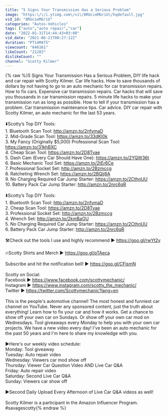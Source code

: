 ```yaml
---
title: "5 Signs Your Transmission Has a Serious Problem"
image: "https:\/\/i.ytimg.com\/vi\/8RUcieMGriU\/hqdefault.jpg"
vid_id: "8RUcieMGriU"
categories: "Autos-Vehicles"
tags: ["auto","auto repair","car"]
date: "2022-01-31T14:44:43+03:00"
vid_date: "2021-06-21T00:27:12Z"
duration: "PT14M47S"
viewcount: "646161"
likeCount: "21283"
dislikeCount: ""
channel: "Scotty Kilmer"
---
```

{% raw %}5 Signs Your Transmission Has a Serious Problem, DIY life hack and car repair with Scotty Kilmer. Car life hacks. How to save thousands of dollars by not having to go to an auto mechanic for car transmission repairs. How to fix cars. Expensive car transmission repairs. Car hacks that will save you thousands in car transmission repairs. 5 minute life hacks to make your transmission run as long as possible. How to tell if your transmission has a problem. Car transmission maintenance tips. Car advice. DIY car repair with Scotty Kilmer, an auto mechanic for the last 53 years.<br /><br />⬇️Scotty’s Top DIY Tools:<br />1. Bluetooth Scan Tool: <a rel="nofollow" target="blank" href="http://amzn.to/2nfvmaD">http://amzn.to/2nfvmaD</a><br />2. Mid-Grade Scan Tool: <a rel="nofollow" target="blank" href="https://amzn.to/33dKI0k">https://amzn.to/33dKI0k</a><br />3. My Fancy (Originally $5,000) Professional Scan Tool: <a rel="nofollow" target="blank" href="https://amzn.to/31khBXC">https://amzn.to/31khBXC</a><br />4. Cheap Scan Tool: <a rel="nofollow" target="blank" href="https://amzn.to/2D8Tvae">https://amzn.to/2D8Tvae</a><br />5. Dash Cam (Every Car Should Have One): <a rel="nofollow" target="blank" href="https://amzn.to/2YQW36t">https://amzn.to/2YQW36t</a><br />6. Basic Mechanic Tool Set: <a rel="nofollow" target="blank" href="https://amzn.to/2tEr6Ce">https://amzn.to/2tEr6Ce</a><br />7. Professional Socket Set: <a rel="nofollow" target="blank" href="http://amzn.to/2Bzmccg">http://amzn.to/2Bzmccg</a> <br />8. Ratcheting Wrench Set: <a rel="nofollow" target="blank" href="https://amzn.to/2BQjj8A">https://amzn.to/2BQjj8A</a><br />9. No Charging Required Car Jump Starter: <a rel="nofollow" target="blank" href="https://amzn.to/2CthnUU">https://amzn.to/2CthnUU</a><br />10. Battery Pack Car Jump Starter: <a rel="nofollow" target="blank" href="http://amzn.to/2nrc6qR">http://amzn.to/2nrc6qR</a><br /><br />⬇️Scotty’s Top DIY Tools:<br />1. Bluetooth Scan Tool: <a rel="nofollow" target="blank" href="http://amzn.to/2nfvmaD">http://amzn.to/2nfvmaD</a><br />2. Cheap Scan Tool: <a rel="nofollow" target="blank" href="https://amzn.to/2D8Tvae">https://amzn.to/2D8Tvae</a><br />3. Professional Socket Set: <a rel="nofollow" target="blank" href="http://amzn.to/2Bzmccg">http://amzn.to/2Bzmccg</a> <br />4. Wrench Set: <a rel="nofollow" target="blank" href="http://amzn.to/2kmBaOU">http://amzn.to/2kmBaOU</a><br />5. No Charging Required Car Jump Starter: <a rel="nofollow" target="blank" href="https://amzn.to/2CthnUU">https://amzn.to/2CthnUU</a><br />6. Battery Pack Car Jump Starter: <a rel="nofollow" target="blank" href="http://amzn.to/2nrc6qR">http://amzn.to/2nrc6qR</a><br /><br />🛠Check out the tools I use and highly recommend ► <a rel="nofollow" target="blank" href="https://goo.gl/rwYt2y">https://goo.gl/rwYt2y</a><br /><br />🔥Scotty Shirts and Merch ► <a rel="nofollow" target="blank" href="https://goo.gl/pTAeca">https://goo.gl/pTAeca</a><br /><br />Subscribe and hit the notification bell! ► <a rel="nofollow" target="blank" href="https://goo.gl/CFismN">https://goo.gl/CFismN</a><br /><br />Scotty on Social:<br />Facebook ► <a rel="nofollow" target="blank" href="https://www.facebook.com/scottymechanic/">https://www.facebook.com/scottymechanic/</a><br />Instagram ► <a rel="nofollow" target="blank" href="https://www.instagram.com/scotty_the_mechanic/">https://www.instagram.com/scotty_the_mechanic/</a><br />Twitter ► <a rel="nofollow" target="blank" href="https://twitter.com/Scottymechanic?lang=en">https://twitter.com/Scottymechanic?lang=en</a><br /><br />This is the people's automotive channel! The most honest and funniest car channel on YouTube. Never any sponsored content, just the truth about everything! Learn how to fix your car and how it works. Get a chance to show off your own car on Sundays. Or show off your own car mod on Wednesdays. Tool giveaways every Monday to help you with your own car projects. We have a new video every day! I've been an auto mechanic for the past 50 years and I'm here to share my knowledge with you.<br /><br />►Here's our weekly video schedule:<br />Monday: Tool giveaway<br />Tuesday: Auto repair video<br />Wednesday: Viewers car mod show off<br />Thursday: Viewer Car Question Video AND Live Car Q&amp;A<br />Friday: Auto repair video<br />Saturday: Second Live Car Q&amp;A<br />Sunday: Viewers car show off<br /><br />►Second Daily Upload Every Afternoon of Live Car Q&amp;A videos as well!<br /><br />Scotty Kilmer is a participant in the Amazon Influencer Program.<br />#savagescotty{% endraw %}
